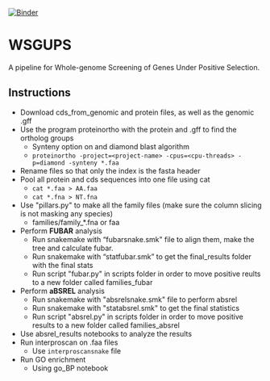 [![Binder](https://mybinder.org/badge_logo.svg)](https://mybinder.org/v2/gh/danielzmbp/wsgups/master)

# WSGUPS
A pipeline for Whole-genome Screening of Genes Under Positive Selection.
## Instructions
* Download cds_from_genomic and protein files, as well as the genomic .gff  
* Use the program proteinortho with the protein and .gff to find the ortholog groups
    * Synteny option on and diamond blast algorithm
    * `proteinortho -project=<project-name> -cpus=<cpu-threads> -p=diamond -synteny *.faa`
* Rename files so that only the index is the fasta header
* Pool all protein and cds sequences into one file using cat
    * `cat *.faa > AA.faa`
    * `cat *.fna > NT.fna`
* Use "pillars.py" to make all the family files (make sure the column slicing is not masking any species)
    * families/family_*.fna or faa
* Perform **FUBAR** analysis
    * Run snakemake with “fubarsnake.smk" file to align them, make the tree and calculate fubar.
    * Run snakemake with “statfubar.smk” to get the final_results folder with the final stats
    * Run script "fubar.py" in scripts folder in order to move positive reults to a new folder called families_fubar
* Perform **aBSREL** analysis
    * Run snakemake with "absrelsnake.smk" file to perform absrel
    * Run snakemake with "statabsrel.smk" to get the final statistics
    * Run script "absrel.py" in scripts folder in order to move positive results to a new folder called families_absrel
* Use absrel_results notebooks to analyze the results
* Run interproscan on .faa files
    * Use `interproscansnake` file
* Run GO enrichment
    * Using go_BP notebook
